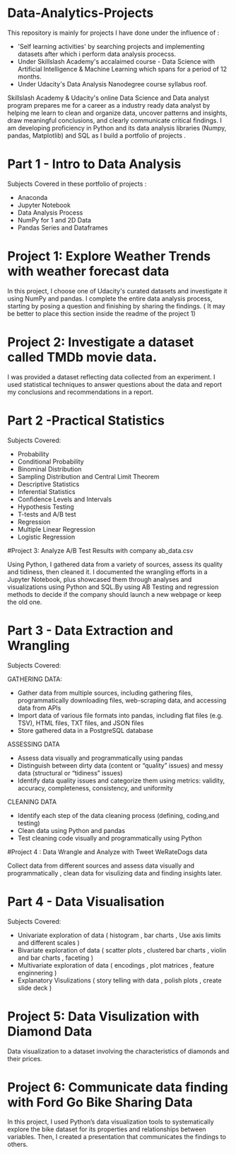 # Data-Analytics-Projects

This repository is mainly for projects I have done under the influence of :
* 'Self learning activities' by searching projects and implementing datasets after which i perform data analysis procecss.
* Under Skillslash Academy's accalaimed course - Data Science with Artificial Intelligence & Machine Learning which spans for a period of 12 months.
* Under Udacity's Data Analysis Nanodegree course syllabus roof.

Skillslash Academy & Udacity's online Data Science and Data analyst program prepares me for a career as a industry ready data analyst by helping me learn to clean and organize data, uncover patterns and insights, draw meaningful conclusions, and clearly communicate critical findings. I am developing proficiency in Python and its data analysis libraries (Numpy, pandas, Matplotlib) and SQL as I build a portfolio of projects .

# Part 1 - Intro to Data Analysis

Subjects Covered in these portfolio of projects :

* Anaconda
* Jupyter Notebook
* Data Analysis Process
* NumPy for 1 and 2D Data
* Pandas Series and Dataframes

# Project 1: Explore Weather Trends with weather forecast data

In this project, I choose one of Udacity's curated datasets and investigate it using NumPy and pandas. I complete the entire data analysis process, starting by posing a question and finishing by sharing the findings. ( It may be better to place this section inside the readme of the project 1)

# Project 2: Investigate a dataset called TMDb movie data.

I was provided a dataset reflecting data collected from an experiment. I used statistical techniques to answer questions about the data and report my conclusions and recommendations in a report.

# Part 2 -Practical Statistics

Subjects Covered:

* Probability
* Conditional Probability
* Binominal Distribution
* Sampling Distribution and Central Limit Theorem
* Descriptive Statistics
* Inferential Statistics
* Confidence Levels and Intervals
* Hypothesis Testing
* T-tests and A/B test
* Regression
* Multiple Linear Regression
* Logistic Regression

#Project 3: Analyze A/B Test Results with company ab_data.csv

Using Python, I gathered data from a variety of sources, assess its quality and tidiness, then cleaned it. I documented the wrangling efforts in a Jupyter Notebook, plus showcased them through analyses and visualizations using Python and SQL.By using AB Testing and regression methods to decide if the company should launch a new webpage or keep the old one.

# Part 3 - Data Extraction and Wrangling

Subjects Covered:

GATHERING DATA:
* Gather data from multiple sources, including gathering files, programmatically downloading files, web-scraping data, and accessing data from APIs
* Import data of various file formats into pandas, including flat files (e.g. TSV), HTML files, TXT files, and JSON files
* Store gathered data in a PostgreSQL database

ASSESSING DATA
* Assess data visually and programmatically using pandas
* Distinguish between dirty data (content or “quality” issues) and messy data (structural or “tidiness” issues)
* Identify data quality issues and categorize them using metrics: validity, accuracy, completeness, consistency, and uniformity

CLEANING DATA
* Identify each step of the data cleaning process (defining, coding,and testing)
* Clean data using Python and pandas
* Test cleaning code visually and programmatically using Python

#Project 4 : Data Wrangle and Analyze with Tweet WeRateDogs data

Collect data from different sources and assess data visually and programmatically , clean data for visulizing data and finding insights later.

# Part 4 - Data Visualisation

Subjects Covered:

* Univariate exploration of data ( histogram , bar charts , Use axis limits and different scales )
* Bivariate exploration of data ( scatter plots , clustered bar charts , violin and bar charts , faceting )
* Multivariate exploration of data ( encodings , plot matrices , feature enginnering )
* Explanatory Visulizations ( story telling with data , polish plots , create slide deck )

# Project 5: Data Visulization with Diamond Data

Data visualization to a dataset involving the characteristics of diamonds and their prices.

# Project 6: Communicate data finding with Ford Go Bike Sharing Data

In this project, I used Python’s data visualization tools to systematically explore the bike dataset for its properties and relationships between variables. Then, I created a presentation that communicates the findings to others.
